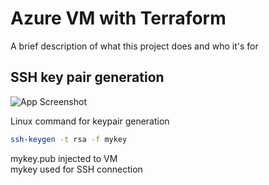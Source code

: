 
# Azure VM with Terraform

A brief description of what this project does and who it's for


## SSH key pair generation 

![App Screenshot](https://i.ytimg.com/vi/2HnJFOMewJE/maxresdefault.jpg)

Linux command for keypair generation
```bash
ssh-keygen -t rsa -f mykey
```

mykey.pub injected to VM \
mykey used for SSH connection 
